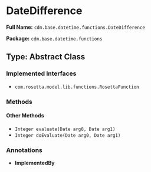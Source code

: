# DateDifference

**Full Name:** `cdm.base.datetime.functions.DateDifference`

**Package:** `cdm.base.datetime.functions`

## Type: Abstract Class

### Implemented Interfaces

- `com.rosetta.model.lib.functions.RosettaFunction`

### Methods

#### Other Methods

- `Integer evaluate(Date arg0, Date arg1)`
- `Integer doEvaluate(Date arg0, Date arg1)`

### Annotations

- **ImplementedBy**

